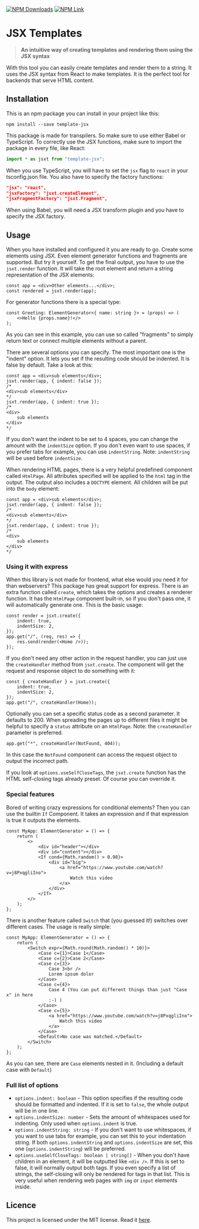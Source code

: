[![NPM Downloads](https://img.shields.io/npm/dw/template-jsx)](https://npm-stat.com/charts.html?package=template-jsx) [![NPM Link](https://img.shields.io/badge/NPM-Template--JSX-red)](https://www.npmjs.com/package/template-jsx)

# JSX Templates

> **An intuitive way of creating templates and rendering them using the JSX syntax**

With this tool you can easily create templates and render them to a string. It uses the JSX syntax from React to make templates. It is the perfect tool for backends that serve HTML content.

## Installation

This is an npm package you can install in your project like this:

```
npm install --save template-jsx
```

This package is made for transpilers. So make sure to use either Babel or TypeScript. To correctly use the JSX functions, make sure to import the package in every file, like React:

```ts
import * as jsxt from "template-jsx";
```

When you use TypeScript, you will have to set the `jsx` flag to `react` in your tsconfig.json file. You also have to specify the factory functions:

```json
"jsx": "react",
"jsxFactory": "jsxt.createElement",
"jsxFragmentFactory": "jsxt.Fragment",
```

When using Babel, you will need a JSX transform plugin and you have to specify the JSX factory.

## Usage

When you have installed and configured it you are ready to go. Create some elements using JSX. Even element generator functions and fragments are supported. But try it yourself. To get the final output, you have to use the `jsxt.render` function. It will take the root element and return a string representation of the JSX elements:

```tsx
const app = <div>Other elements...</div>;
const rendered = jsxt.render(app);
```

For generator functions there is a special type:

```tsx
const Greeting: ElementGenerator<{ name: string }> = (props) => (
    <>Hello {props.name}!</>
);
```

As you can see in this example, you can use so called "fragments" to simply return text or connect multiple elements without a parent.

There are several options you can specify. The most important one is the "indent" option. It lets you set if the resulting code should be indented. It is false by default. Take a look at this:

```tsx
const app = <div>sub elements</div>;
jsxt.render(app, { indent: false });
/*
<div>sub elements</div>
*/
jsxt.render(app, { indent: true });
/*
<div>
    sub elements
</div>
*/
```

If you don't want the indent to be set to 4 spaces, you can change the amount with the `indentSize` option. If you don't even want to use spaces, if you prefer tabs for example, you can use `indentString`. Note: `indentString` will be used before `indentSize`.

When rendering HTML pages, there is a very helpful predefined component called `HtmlPage`. All attributes specified will be applied to the `html` tag in the output. The output also includes a `DOCTYPE` element. All children will be put into the `body` element:

```tsx
const app = <div>sub elements</div>;
jsxt.render(app, { indent: false });
/*
<div>sub elements</div>
*/
jsxt.render(app, { indent: true });
/*
<div>
    sub elements
</div>
*/
```

### Using it with express

When this library is not made for frontend, what else would you need it for than webservers? This package has great support for express. There is an extra function called `create`, which takes the options and creates a renderer function. It has the `HtmlPage` component built-in, so if you don't pass one, it will automatically generate one. This is the basic usage:

```tsx
const render = jsxt.create({
    indent: true,
    indentSize: 2,
});
app.get("/", (req, res) => {
    res.send(render(<Home />));
});
```

If you don't need any other action in the request handler, you can just use the `createHandler` method from `jsxt.create`. The component will get the request and response object to do something with it:

```tsx
const { createHandler } = jsxt.create({
    indent: true,
    indentSize: 2,
});
app.get("/", createHandler(Home));
```

Optionally you can set a specific status code as a second parameter. It defaults to 200. When spreading the pages up to different files it might be helpful to specify a `status` attribute on an `HtmlPage`. Note: the `createHandler` parameter is preferred.

```tsx
app.get("*", createHandler(NotFound, 404));
```

In this case the `NotFound` component can access the request object to output the incorrect path.

If you look at `options.useSelfCloseTags`, the `jsxt.create` function has the HTML self-closing tags already preset. Of course you can override it.

### Special features

Bored of writing crazy expressions for conditional elements? Then you can use the builtin `If` Component. It takes an expression and if that expression is true it outputs the elements.

```tsx
const MyApp: ElementGenerator = () => {
    return (
        <>
            <div id="header"></div>
            <div id="content"></div>
            <If cond={Math.random() > 0.98}>
                <div id="big">
                    <a href="https://www.youtube.com/watch?v=j8PxqgliIno">
                        Watch this video
                    </a>
                </div>
            </If>
        </>
    );
};
```

There is another feature called `Switch` that (you guessed it!) switches over different cases. The usage is really simple:

```tsx
const MyApp: ElementGenerator = () => {
    return (
        <Switch expr={Math.round(Math.random() * 10)}>
            <Case c={1}>Case 1</Case>
            <Case c={2}>Case 2</Case>
            <Case c={3}>
                Case 3<br />
                Lorem ipsum dolor
            </Case>
            <Case c={4}>
                Case 4 (You can put different things than just "Case x" in here
                :-) )
            </Case>
            <Case c={5}>
                <a href="https://www.youtube.com/watch?v=j8PxqgliIno">
                    Watch this video
                </a>
            </Case>
            <Default>No case was matched.</Default>
        </Switch>
    );
};
```

As you can see, there are `Case` elements nested in it. (Including a default case with `Default`)

### Full list of options

-   `options.indent: boolean` - This option specifies if the resulting code should be formatted and indented. If it is set to `false`, the whole output will be in one line.
-   `options.indentSize: number` - Sets the amount of whitespaces used for indenting. Only used when `options.indent` is true.
-   `options.indentString: string` - If you don't want to use whitespaces, if you want to use tabs for example, you can set this to your indentation string. If both `options.indentString` and `options.indentSize` are set, this one (`options.indentString`) will be preferred.
-   `options.useSelfCloseTags: boolean | string[]` - When you don't have children in an element, it will be outputted like `<div />`. If this is set to false, it will normally output both tags. If you even specify a list of strings, the self-closing will only be rendered for tags in that list. This is very useful when rendering web pages with `img` or `input` elements inside.

## Licence

This project is licensed under the MIT license. Read it [here](LICENSE).
